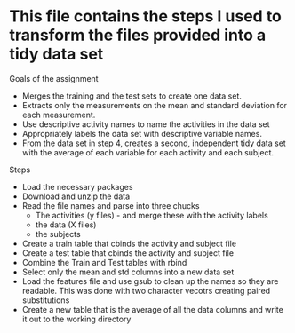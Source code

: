<H1> This file contains the steps I used to transform the files provided into a tidy data set </H1>

Goals of the assignment
 - Merges the training and the test sets to create one data set.
 - Extracts only the measurements on the mean and standard deviation for each measurement.
 - Use descriptive activity names to name the activities in the data set
 - Appropriately labels the data set with descriptive variable names.
 - From the data set in step 4, creates a second, independent tidy data set with the average of each variable for each activity and each subject.

Steps 
 - Load the necessary packages
- Download and unzip the data
- Read the file names and parse into three chucks 
   - The activities (y files) - and merge these with the activity labels
   - the data (X files)
   - the subjects
- Create a train table that cbinds the activity and subject file
- Create a test table that cbinds the activity and subject file
- Combine the Train and Test tables with rbind
- Select only the mean and std columns into a new data set
- Load the features file and use gsub to clean up the names so they are readable.  This was done with two character vecotrs creating paired substitutions
- Create a new table that is the average of all the data columns and write it out to the working directory
